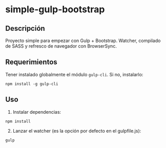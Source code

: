 # simple-gulp-bootstrap

## Descripción 
Proyecto simple para empezar con Gulp + Bootstrap. Watcher, compilado de SASS y refresco de navegador con BrowserSync.

## Requerimientos
Tener instalado globalmente el módulo `gulp-cli`. Si no, instalarlo:
```
npm install -g gulp-cli
```

## Uso
1. Instalar dependencias:
```
npm install
```

2. Lanzar el watcher (es la opción por defecto en el gulpfile.js):
```
gulp
```
